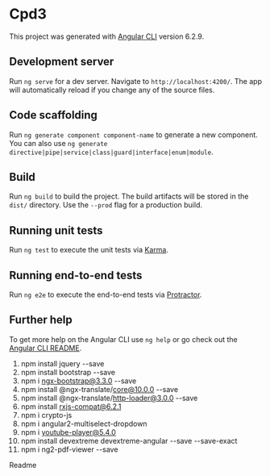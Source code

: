 # Cpd3

This project was generated with [Angular CLI](https://github.com/angular/angular-cli) version 6.2.9.

## Development server

Run `ng serve` for a dev server. Navigate to `http://localhost:4200/`. The app will automatically reload if you change any of the source files.

## Code scaffolding

Run `ng generate component component-name` to generate a new component. You can also use `ng generate directive|pipe|service|class|guard|interface|enum|module`.

## Build

Run `ng build` to build the project. The build artifacts will be stored in the `dist/` directory. Use the `--prod` flag for a production build.

## Running unit tests

Run `ng test` to execute the unit tests via [Karma](https://karma-runner.github.io).

## Running end-to-end tests

Run `ng e2e` to execute the end-to-end tests via [Protractor](http://www.protractortest.org/).

## Further help

To get more help on the Angular CLI use `ng help` or go check out the [Angular CLI README](https://github.com/angular/angular-cli/blob/master/README.md).


1. npm install jquery --save 
2. npm install bootstrap --save
3. npm i ngx-bootstrap@3.3.0 --save  
4. npm install @ngx-translate/core@10.0.0 --save
5. npm install @ngx-translate/http-loader@3.0.0 --save
6. npm install rxjs-compat@6.2.1
7. npm i crypto-js
8. npm i angular2-multiselect-dropdown
9. npm i youtube-player@5.4.0
10. npm install devextreme devextreme-angular --save --save-exact
11. npm i ng2-pdf-viewer --save

<!-- for error of stream in jszip lib after adding dx libraries -->
Readme